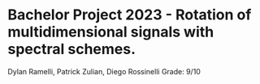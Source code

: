 # Bachelor Project 2023 - Rotation of multidimensional signals with spectral schemes.
Dylan Ramelli, Patrick Zulian, Diego Rossinelli
Grade: 9/10
